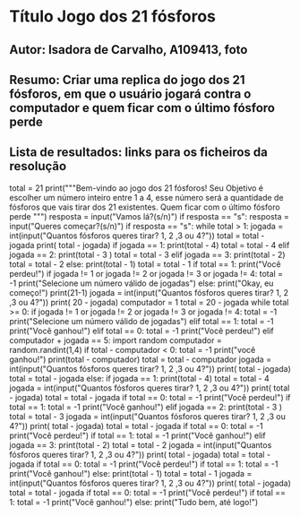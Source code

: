 # Título Jogo dos 21 fósforos
## Autor: Isadora de Carvalho, A109413, foto
## Resumo: Criar uma replica do jogo dos 21 fósforos, em que o usuário jogará contra o computador e quem ficar com o último fósforo perde
## Lista de resultados: links para os ficheiros da resolução

total = 21
print("""Bem-vindo ao jogo dos 21 fósforos! Seu Objetivo é escolher um número inteiro entre 1 a 4, 
      esse número será a quantidade de fósforos que vais tirar dos 21 existentes. Quem ficar com o 
      último fósforo perde """)
resposta = input("Vamos lá?(s/n)")
if resposta == "s":
    resposta = input("Queres começar?(s/n)")
    if resposta == "s":
        while total > 1:
            jogada = int(input("Quantos fósforos queres tirar? 1, 2 ,3 ou 4?"))
            total = total - jogada
            print( total - jogada)
            if  jogada == 1:
                print(total - 4)
                total = total - 4
            elif jogada == 2:
                print(total - 3 )
                total = total - 3 
            elif jogada == 3:
                print(total - 2)
                total = total - 2
            else:
                print(total - 1)
                total = total - 1
            if total == 1:
                print("Você perdeu!")
            if jogada != 1 or jogada != 2 or jogada != 3 or jogada != 4:
                total = -1
                print("Selecione um número válido de jogadas")
    else: 
         print("Okay, eu começo!")
         print(21-1)
         jogada = int(input("Quantos fósforos queres tirar? 1, 2 ,3 ou 4?"))
         print( 20 - jogada)
         computador = 1
         total = 20 - jogada
         while total >= 0:
            if jogada != 1 or jogada != 2 or jogada != 3 or jogada != 4:
                total = -1
                print("Selecione um número válido de jogadas")
            elif total == 1:
               total = -1
               print("Você ganhou!")
            elif total == 0:
                total = -1
                print("Você perdeu!")
            elif computador + jogada == 5:
                import random
                computador = random.randint(1,4)
                if total - computador < 0: 
                   total = -1
                   print("você ganhou!")
                print(total - computador)
                total = total - computador
                jogada = int(input("Quantos fósforos queres tirar? 1, 2 ,3 ou 4?"))
                print( total - jogada)
                total = total - jogada
            else:
                if  jogada == 1:
                    print(total - 4)
                    total = total - 4
                    jogada = int(input("Quantos fósforos queres tirar? 1, 2 ,3 ou 4?"))
                    print( total - jogada)
                    total = total - jogada
                    if total == 0:
                        total = -1
                        print("Você perdeu!")
                    if total == 1:
                        total = -1
                        print("Você ganhou!")
                elif jogada == 2:
                    print(total - 3 )
                    total = total - 3
                    jogada = int(input("Quantos fósforos queres tirar? 1, 2 ,3 ou 4?"))
                    print( total - jogada)
                    total = total - jogada
                    if total == 0:
                        total = -1
                        print("Você perdeu!")
                    if total == 1:
                        total = -1
                        print("Você ganhou!")
                elif jogada == 3:
                    print(total - 2)
                    total = total - 2
                    jogada = int(input("Quantos fósforos queres tirar? 1, 2 ,3 ou 4?"))
                    print( total - jogada)
                    total = total - jogada
                    if total == 0:
                        total = -1
                        print("Você perdeu!")
                    if total == 1:
                        total = -1
                        print("Você ganhou!")
                else:
                    print(total - 1)
                    total = total - 1
                    jogada = int(input("Quantos fósforos queres tirar? 1, 2 ,3 ou 4?"))
                    print( total - jogada)
                    total = total - jogada
                    if total == 0:
                        total = -1
                        print("Você perdeu!")
                    if total == 1:
                        total = -1
                        print("Você ganhou!")
else:
    print("Tudo bem, até logo!")
